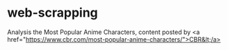 # web-scrapping
Analysis the Most Popular Anime Characters, content posted by &lt;a href="https://www.cbr.com/most-popular-anime-characters/">CBR&lt;/a>
